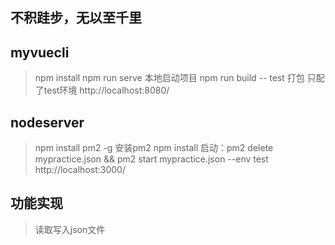 ## 不积跬步，无以至千里

## myvuecli
>npm install
>npm run serve 本地启动项目
>npm run build -- test 打包 只配了test环境
>http://localhost:8080/

## nodeserver
>npm install pm2 -g 安装pm2
>npm install 
>启动：pm2 delete mypractice.json && pm2 start mypractice.json --env test
>http://localhost:3000/


## 功能实现
>读取写入json文件
